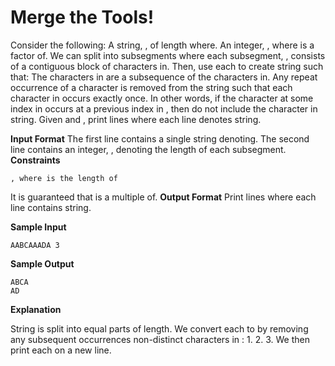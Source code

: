 # Merge the Tools!

Consider the following:
A string, , of length where.
An integer, , where is a factor of.
We can split into subsegments where each subsegment, , consists of a contiguous block of
characters in. Then, use each to create string such that:
The characters in are a subsequence of the characters in.
Any repeat occurrence of a character is removed from the string such that each character in
occurs exactly once. In other words, if the character at some index in occurs at a previous index
in , then do not include the character in string.
Given and , print lines where each line denotes string.

**Input Format**
The first line contains a single string denoting.
The second line contains an integer, , denoting the length of each subsegment.
**Constraints**

```
, where is the length of
```

It is guaranteed that is a multiple of.
**Output Format**
Print lines where each line contains string.

**Sample Input**

```
AABCAAADA 3
```

**Sample Output**

```
ABCA
AD
```

**Explanation**

String is split into equal parts of length. We convert each to by removing any
subsequent occurrences non-distinct characters in : 1. 2. 3.
We then print each on a new line.

